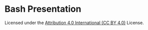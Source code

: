 # Bash Presentation

Licensed under the [Attribution 4.0 International (CC BY 4.0)][1]
License.

[1]: https://creativecommons.org/licenses/by/4.0/
